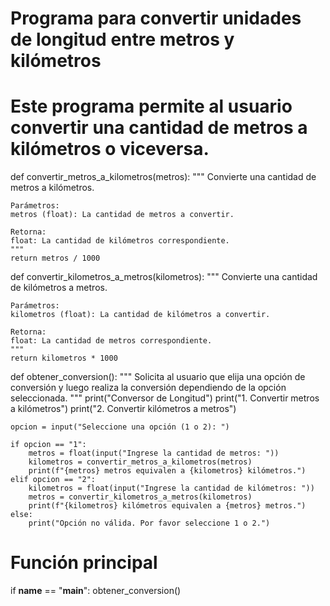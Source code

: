 # Programa para convertir unidades de longitud entre metros y kilómetros
# Este programa permite al usuario convertir una cantidad de metros a kilómetros o viceversa.

def convertir_metros_a_kilometros(metros):
    """
    Convierte una cantidad de metros a kilómetros.
    
    Parámetros:
    metros (float): La cantidad de metros a convertir.
    
    Retorna:
    float: La cantidad de kilómetros correspondiente.
    """
    return metros / 1000

def convertir_kilometros_a_metros(kilometros):
    """
    Convierte una cantidad de kilómetros a metros.
    
    Parámetros:
    kilometros (float): La cantidad de kilómetros a convertir.
    
    Retorna:
    float: La cantidad de metros correspondiente.
    """
    return kilometros * 1000

def obtener_conversion():
    """
    Solicita al usuario que elija una opción de conversión y luego realiza la conversión
    dependiendo de la opción seleccionada.
    """
    print("Conversor de Longitud")
    print("1. Convertir metros a kilómetros")
    print("2. Convertir kilómetros a metros")
    
    opcion = input("Seleccione una opción (1 o 2): ")
    
    if opcion == "1":
        metros = float(input("Ingrese la cantidad de metros: "))
        kilometros = convertir_metros_a_kilometros(metros)
        print(f"{metros} metros equivalen a {kilometros} kilómetros.")
    elif opcion == "2":
        kilometros = float(input("Ingrese la cantidad de kilómetros: "))
        metros = convertir_kilometros_a_metros(kilometros)
        print(f"{kilometros} kilómetros equivalen a {metros} metros.")
    else:
        print("Opción no válida. Por favor seleccione 1 o 2.")

# Función principal
if __name__ == "__main__":
    obtener_conversion()

